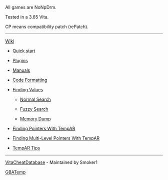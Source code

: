 All games are NoNpDrm.

Tested in a 3.65 Vita.

CP means compatibility patch (rePatch).

***	

[Wiki](https://github.com/roahnosh/vitacheat/wiki)

* [Quick start](https://github.com/roahnosh/vitacheat/wiki/Quick-start)

* [Plugins](https://github.com/roahnosh/vitacheat/wiki/Plugins)

* [Manuals](https://github.com/roahnosh/vitacheat/wiki/Manuals)

* [Code Formatting](https://github.com/roahnosh/vitacheat/wiki/Code-Formatting)

* [Finding Values](https://github.com/roahnosh/vitacheat/wiki/Finding-Values)

   *  [Normal Search](https://github.com/roahnosh/vitacheat/wiki/Finding-Values--Normal-Search)

   *  [Fuzzy Search](https://github.com/roahnosh/vitacheat/wiki/Finding-Values--Fuzzy-Search)

   *  [Memory Dump](https://github.com/roahnosh/vitacheat/wiki/Finding-Values--Memory-Dump)

* [Finding Pointers With TempAR](https://github.com/roahnosh/vitacheat/wiki/Finding-Pointers-With-TempAR)

* [Finding Multi-Level Pointers With TempAR](https://github.com/roahnosh/vitacheat/wiki/Finding-Multi-Level-Pointers-With-TempAR)

* [TempAR Tips](https://github.com/roahnosh/vitacheat/wiki/TempAR-Tips)

***	

[VitaCheatDatabase](https://github.com/ShumnoT/VitaCheatDatabase) - Maintained by Smoker1

[GBATemp](https://gbatemp.net/threads/vitacheat-finalcheat-database.485343/)
